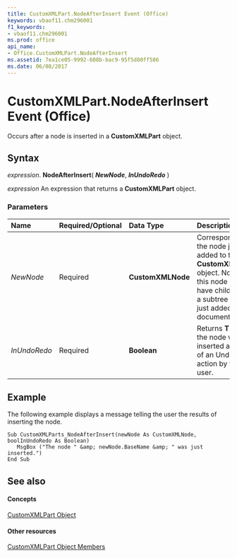 ```yaml
---
title: CustomXMLPart.NodeAfterInsert Event (Office)
keywords: vbaof11.chm296001
f1_keywords:
- vbaof11.chm296001
ms.prod: office
api_name:
- Office.CustomXMLPart.NodeAfterInsert
ms.assetid: 7ea1ce05-9992-608b-bac9-95f5d80ff586
ms.date: 06/08/2017
---
```



# CustomXMLPart.NodeAfterInsert Event (Office)

Occurs after a node is inserted in a **CustomXMLPart** object.


## Syntax

 _expression_. **NodeAfterInsert**( **_NewNode_**, **_InUndoRedo_** )

 _expression_ An expression that returns a **CustomXMLPart** object.


### Parameters



|**Name**|**Required/Optional**|**Data Type**|**Description**|
|:-----|:-----|:-----|:-----|
| _NewNode_|Required|**CustomXMLNode**|Corresponds to the node just added to the **CustomXMLPart** object. Note that this node may have children, if a subtree was just added to the document.|
| _InUndoRedo_|Required|**Boolean**|Returns **TRUE** if the node was inserted as part of an Undo/Redo action by the user.|

## Example

The following example displays a message telling the user the results of inserting the node.


```
Sub CustomXMLParts_NodeAfterInsert(newNode As CustomXMLNode, boolInUndoRedo As Boolean) 
   MsgBox ("The node " &amp; newNode.BaseName &amp; " was just inserted.") 
End Sub
```


## See also


#### Concepts


[CustomXMLPart Object](customxmlpart-object-office.md)
#### Other resources


[CustomXMLPart Object Members](customxmlpart-members-office.md)

